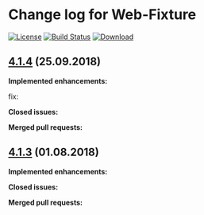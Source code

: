 # Change log for Web-Fixture

[![License](http://img.shields.io/badge/license-EPL-blue.svg?style=flat)](https://www.eclipse.org/legal/epl-v10.html)
[![Build Status](https://travis-ci.org/test-editor/web-fixture.svg?branch=master)](https://travis-ci.org/test-editor/web-fixture)
[![Download](https://api.bintray.com/packages/test-editor/Fixtures/web-fixture/images/download.svg)](https://bintray.com/test-editor/Fixtures/web-fixture/_latestVersion)

## [4.1.4](https://github.com/test-editor/web-fixture/tree/v4.1.4) (25.09.2018)
    
**Implemented enhancements:**

fix: 


**Closed issues:**

**Merged pull requests:**

## [4.1.3](https://github.com/test-editor/web-fixture/tree/v4.1.3) (01.08.2018)

**Implemented enhancements:**

**Closed issues:**

**Merged pull requests:**